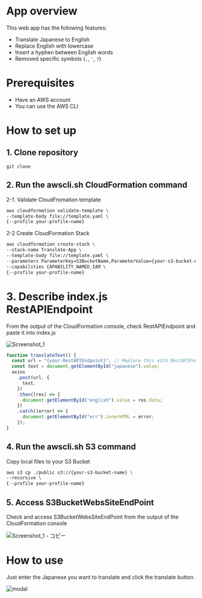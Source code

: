 # App overview
This web app has the following features:
- Translate Japanese to English
- Replace English with lowercase
- Insert a hyphen between English words
- Removed specific symbols (`.`, `'`, `?`)

# Prerequisites
- Have an AWS account
- You can use the AWS CLI

# How to set up

## 1. Clone repository
```
git clone
```
## 2. Run the awscli.sh CloudFormation command

2-1. Validate CloudFromation template
```bash:awscli.sh
aws cloudformation validate-template \
--template-body file://template.yaml \
{--profile your-profile-name}
```

2-2 Create CloudFormation Stack
```bash
aws cloudformation create-stack \
--stack-name Translate-App \
--template-body file://template.yaml \
--parameters ParameterKey=S3BucketName,ParameterValue={your-s3-bucket-name} \
--capabilities CAPABILITY_NAMED_IAM \
{--profile your-profile-name}
```

# 3. Describe index.js RestAPIEndpoint
From the output of the CloudFormation console, check RestAPIEndpoint and paste it into index.js

![Screenshot_1](https://user-images.githubusercontent.com/55443396/170989361-af99cf4e-f3b4-4461-ba61-cdc8536cf548.png)

```JavaScript:index.js
function translateText() {
  const url = "{your-RestAPIEndpoint}"; // Replace this with RestAPIEndpoint
  const text = document.getElementById("japanese").value;
  axios
    .post(url, {
      text,
    })
    .then((res) => {
      document.getElementById("english").value = res.data;
    })
    .catch((error) => {
      document.getElementById("err").innerHTML = error;
    });
}
```

## 4. Run the awscli.sh S3 command
Copy local files to your S3 Bucket
```bash
aws s3 cp ./public s3://{your-s3-bucket-name} \
--recursive \
{--profile your-profile-name}
```

## 5. Access S3BucketWebsSiteEndPoint
Check and access S3BucketWebsSiteEndPoint from the output of the CloudFormation console

![Screenshot_1 - コピー](https://user-images.githubusercontent.com/55443396/170989430-fe57da09-c14c-4a3a-a927-42bbf59f365c.png)

# How to use
Just enter the Japanese you want to translate and click the translate button.

![modal](https://user-images.githubusercontent.com/55443396/170990219-cb7817ab-8377-431d-8057-ae8ec1806baa.gif)
